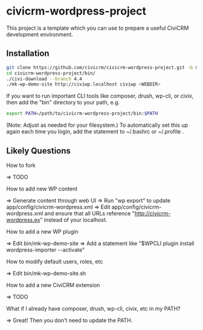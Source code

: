 # civicrm-wordpress-project

This project is a template which you can use to prepare a useful CiviCRM
development environment.

## Installation

```bash
git clone https://github.com/civicrm/civicrm-wordpress-project.git -b master
cd civicrm-wordpress-project/bin/
./civi-download --branch 4.4
./mk-wp-demo-site http://civiwp.localhost civiwp <WEBDIR>
```

If you want to run important CLI tools like composer, drush, wp-cli, or
civix, then add the "bin" directory to your path, e.g.

```bash
export PATH=/path/to/civicrm-wordpress-project/bin:$PATH
```

(Note: Adjust as needed for your filesystem.) To automatically set this up
again each time you login, add the statement to ~/.bashrc or ~/.profile .

## Likely Questions

How to fork

 => TODO

How to add new WP content

 => Generate content through web UI
 => Run "wp export" to update app/config/civicrm-wordpress.xml
 => Edit app/config/civicrm-wordpress.xml and ensure that all URLs reference
    "http://civicrm-wordpress.ex" instead of your localhost.

How to add a new WP plugin

 => Edit bin/mk-wp-demo-site
 => Add a statement like "$WPCLI plugin install wordpress-importer --activate"

How to modify default users, roles, etc

 => Edit bin/mk-wp-demo-site.sh

How to add a new CiviCRM extension

 => TODO

What if I already have composer, drush, wp-cli, civix, etc in my PATH?

 => Great! Then you don't need to update the PATH.
